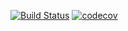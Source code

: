 [![Build Status](https://travis-ci.com/testowanieaplikacjijavaug/laboratorium-7-KordianCeranowski.svg?branch=master)](https://travis-ci.com/testowanieaplikacjijavaug/laboratorium-7-KordianCeranowski)
[![codecov](https://codecov.io/gh/testowanieaplikacjijavaug/laboratorium-7-KordianCeranowski/badge.svg)](https://codecov.io/gh/testowanieaplikacjijavaug/laboratorium-7-KordianCeranowski)